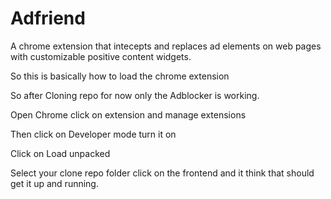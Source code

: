 # Adfriend

A chrome extension that intecepts and replaces ad elements on web pages with customizable
positive content widgets.


So this is basically how to load the chrome extension

So after Cloning repo for now only the Adblocker is working.

Open Chrome click on extension and manage extensions

Then click on Developer mode turn it on

Click on Load unpacked 

Select your clone repo folder click on the frontend and it think that should get it up and running.